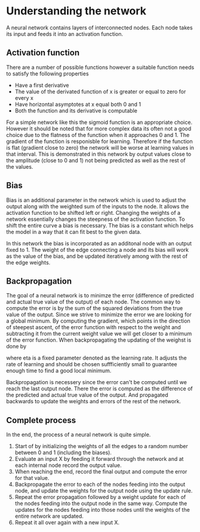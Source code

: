 # Understanding the network

A neural network contains layers of interconnected nodes. Each node takes its input and feeds it into an activation function. 

## Activation function

There are a number of possible functions however a suitable function needs to satisfy the following properties

  * Have a first derivative
  * The value of the derivated function of x is greater or equal to zero for every x
  * Have horizontal asymptotes at x equal both 0 and 1
  * Both the function and its derivative is computable

For a simple network like this the sigmoid function is an appropriate choice. However it should be noted that for more complex data its often not a good choice due to the flatness of the function when it approaches 0 and 1. The gradient of the function is responisble for learning. Therefore if the function is flat (gradient close to zero) the network will be worse at learning values in that interval. This is demonstrated in this network by output values close to the amplitude (close to 0 and 1) not being predicted as well as the rest of the values.

## Bias

Bias is an additional parameter in the network which is used to adjust the output along with the weighted sum of the inputs to the node. It allows the activation function to be shifted left or right. Changing the weights of a network essentially changes the steepness of the activation function. To shift the entire curve a bias is necessary. The bias is a constant which helps the model in a way that it can fit best to the given data.

In this network the bias is incorporated as an additonal node with an output fixed to 1. The weight of the edge connecting a node and its bias will work as the value of the bias, and be updated iteratively among with the rest of the edge weights.

## Backpropagation

The goal of a neural network is to minimze the error (difference of predicted and actual true value of the output) of each node. The common way to compute the error is by the sum of the squared deviations from the true value of the output. Since we strive to minimize the error we are looking for a global minimum. By computing the gradient, which points in the direction of steepest ascent, of the error function with respect to the weight and subtracting it from the current weight value we will get closer to a minimum of the error function. When backpropagating the updating of the weighst is done by

where eta is a fixed parameter denoted as the learning rate. It adjusts the rate of learning and should be chosen suffficiently small to guarantee enough time to find a good local minimum.

Backpropagation is necessery since the error can't be computed until we reach the last output node. There the error is computed as the difference of the predicted and actual true value of the output. And propagated backwards to update the weights and errors of the rest of the network.

## Complete process

In the end, the process of a neural network is quite simple.

  1. Start of by initializing the weights of all the edges to a random number between 0 and 1 (including the biases).
  2. Evaluate an input X by feeding it forward through the network and at each internal node record the output value.
  3. When reaching the end, record the final output and compute the error for that value.
  4. Backpropagate the error to each of the nodes feeding into the output node, and update the weights for the output node using the update rule.
  5.  Repeat the error propagation followed by a weight update for each of the nodes feeding into the output node in the same way. Compute the updates for the nodes feeding into those nodes until the weights of the entire network are updated.
  6. Repeat it all over again with a new input X.












